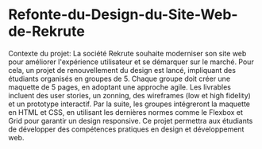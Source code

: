 # Refonte-du-Design-du-Site-Web-de-Rekrute
Contexte du projet:
La société Rekrute souhaite moderniser son site web pour améliorer l'expérience utilisateur et se démarquer sur le marché. Pour cela, un projet de renouvellement du design est lancé, impliquant des étudiants organisés en groupes de 5. Chaque groupe doit créer une maquette de 5 pages, en adoptant une approche agile. Les livrables incluent des user stories, un zonning, des wireframes (low et high fidelity) et un prototype interactif. Par la suite, les groupes intégreront la maquette en HTML et CSS, en utilisant les dernières normes comme le Flexbox et Grid pour garantir un design responsive. Ce projet permettra aux étudiants de développer des compétences pratiques en design et développement web.